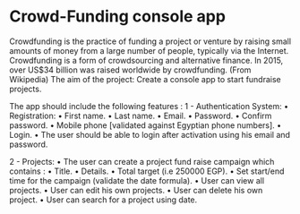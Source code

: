 # Crowd-Funding console app
Crowdfunding is the practice of funding a project or venture by raising small amounts of money from a large number of people, typically via the Internet. Crowdfunding is a form of crowdsourcing and alternative finance. In 2015, over US$34 billion was raised worldwide by crowdfunding. (From Wikipedia)
The aim of the project: Create a console app to start fundraise projects.

The app should include the following features :
1 - Authentication System:
• Registration:
• First name.
• Last name.
• Email.
• Password.
• Confirm password.
• Mobile phone [validated against Egyptian phone numbers].
• Login.
• The user should be able to login after activation using his email and password.

2 - Projects:
• The user can create a project fund raise campaign which contains :
• Title.
• Details.
• Total target (i.e 250000 EGP).
• Set start/end time for the campaign (validate the date formula).
• User can view all projects.
• User can edit his own projects.
• User can delete his own project.
• User can search for a project using date.
